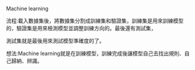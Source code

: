 Machine learning

流程:載入數據集後，將數據集分割成訓練集和驗證集，訓練集是用來訓練模型的，驗證集是用來檢測模型並調整訓練方向的。最後還有測試集，

測試集就是最後用來測試模型準確度的了。

想法:Machine learning就是在訓練模型，訓練完成後讓模型自己去找出規則、自己歸納、辨識。
